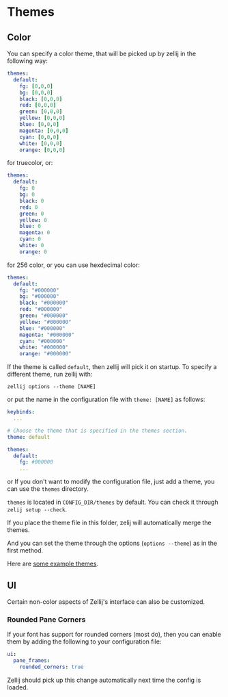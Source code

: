 # Themes
## Color
You can specify a color theme, that will be picked up by
zellij in the following way:

```yaml
themes:
  default:
    fg: [0,0,0]
    bg: [0,0,0]
    black: [0,0,0]
    red: [0,0,0]
    green: [0,0,0]
    yellow: [0,0,0]
    blue: [0,0,0]
    magenta: [0,0,0]
    cyan: [0,0,0]
    white: [0,0,0]
    orange: [0,0,0]
```
for truecolor, or:
```yaml
themes:
  default:
    fg: 0
    bg: 0
    black: 0
    red: 0
    green: 0
    yellow: 0
    blue: 0
    magenta: 0
    cyan: 0
    white: 0
    orange: 0
```
for 256 color, or you can use hexdecimal color:
```yaml
themes:
  default:
    fg: "#000000"
    bg: "#000000"
    black: "#000000"
    red: "#000000"
    green: "#000000"
    yellow: "#000000"
    blue: "#000000"
    magenta: "#000000"
    cyan: "#000000"
    white: "#000000"
    orange: "#000000"
```

If the theme is called `default`, then zellij will pick it on startup.
To specify a different theme, run zellij with:
```
zellij options --theme [NAME]
```
or put the name in the configuration file with `theme: [NAME]` as follows:

```yaml
keybinds:
  ...

# Choose the theme that is specified in the themes section.
theme: default

themes:
  default:
    fg: #000000
    ...
```

or If you don't want to modify the configuration file, just add a theme, you can use the `themes` directory.

`themes` is located in `CONFIG_DIR/themes` by default. You can check it through `zelij setup --check`.

If you place the theme file in this folder, zelij will automatically merge the themes.

And you can set the theme through the options (`options --theme`) as in the first method. 

Here are [some example themes](https://github.com/zellij-org/zellij/tree/main/example/themes).

## UI
Certain non-color aspects of Zellij's interface can also be customized.

### Rounded Pane Corners
If your font has support for rounded corners (most do), then you can enable
them by adding the following to your configuration file:

```yaml
ui:
  pane_frames:
    rounded_corners: true
```

Zellij should pick up this change automatically next time the config is loaded.
